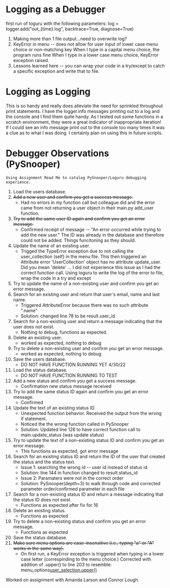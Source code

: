 # Logging as a Debugger
first run of loguru with the following parameters:
log = logger.add("out_{time}.log", backtrace=True, diagnose=True)
1. Making more than 1 file output...need to overwrite log?
2. KeyError in menu -- does not allow for user input of lower case menu choice or non-matching key 
    When I type in a capital menu choice, the program runs fine
    When I type in a lower case menu choice, KeyError exception raised. 
3. Lessons learned here -- you can wrap your code in a try/except to catch a specific exception and write that to file.

# Logging as Logging
This is so handy and really does alleviate the need for sprinkled throughout print statements. 
I have the logger.info messages printing out to a log and the console and I find them quite handy. As I tested out some
functions in a scratch environment, they were a great indicator of inappropriate iteration! If I could see an info message
print out to the console too many times it was a clue as to what I was doing. I certainly plan on using this in future
scripts.

# Debugger Observations (PySnooper)
    Using Assignment Read Me to catalog PySnooper/Loguru debugging experience.
	
1. Load the users database.
2. ~~Add a new user and confirm you get a success message.~~
	* Had no errors in my function call but colleague did and the error came from not returning a user object in their main.py add_user function.
3. ~~Try to add the same user ID again and confirm you get an error message.~~
	* Confirmed receipt of message -- "An error occurred while trying to add the new user." The ID was already in the database and therefore could not be added. Things funcitoning as they should.
4. Update the name of an existing user.
	* Trigged the TypeError exception due to not calling the user_collection (self) in the menu file. This then triggered an Attribute error 'UserCollection' object has no attribute update_user. Did you mean 'delete' ... I did not experience this issue as I had the correct function call. 
	Using loguru to write the log of the error to file, wrap the code in a try and except
5. Try to update the name of a non-existing user and confirm you get an error message.
6. Search for an existing user and return that user's email, name and last name.
	* Triggered AttributeError because there was no such attribute ".name"
	* Solution: changed line 78 to be result.user_id
7. Search for a non-existing user and return a message indicating that the user does not exist.
	* Nothing to debug, functions as expected. 
8. Delete an existing user.
	* worked as expected, nothing to debug
9. Try to delete a non-existing user and confirm you get an error message.
	* worked as expected, nothing to debug
10. Save the users database.
	* DO NOT HAVE FUNCTION RUNNING YET 4/30/22
11. Load the status database.
	* DO NOT HAVE FUNCTION RUNNING TO TEST
12. Add a new status and confirm you get a success message.
	* Confirmation new status message received
13. Try to add the same status ID again and confirm you get an error message.
	* Confirmed
14. Update the text of an existing status ID.
	* Unexpected function behavior. Received the output from the wrong if statement. 
	* Noticed the the wrong function called in PySnooper
	* Solution: Updated line 126 to have correct function call to main.update_status
	(was update status)
15. Try to update the text of a non-existing status ID and confirm you get an error message.
	* This functions as expected, got error message
16. Search for an existing status ID and return the ID of the user that created the status and the status text.
	* Issue 1: searching the wrong id -- user id instead of status id
	* Solution: line 144 in function changed to result.status_id
	* Issue 2: Paramaters were not in the correct order
	* Solution: PySnooper(depth=3) to walk through code and corrected parameter order/confirmed parameter in each file
17. Search for a non-existing status ID and return a message indicating that the status ID does not exist.
	* Functions as expected after fix for 16
18. Delete an existing status.
	* Functions as expected
19. Try to delete a non-existing status and confirm you get an error message.
	* Functions as expected
20. Save the status database.
21. ~~Make sure menu options are case-insensitive (i.e., typing "a" or "A" works in the same way).~~
	* On first run, a KeyError exception is triggered when typing in a lower case letter (correspinding to the menu choice.) Corrected with addition of .upper() to line 203 to resemble: menu_options[user_selection.upper()]()

Worked on assignment with Amanda Larson and Connor Lough.